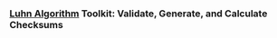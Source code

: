 ### [Luhn Algorithm](https://en.wikipedia.org/wiki/Luhn_algorithm) Toolkit: Validate, Generate, and Calculate Checksums
